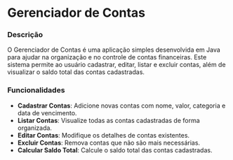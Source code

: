 # Gerenciador de Contas

<h3>Descrição</h3>
O Gerenciador de Contas é uma aplicação simples desenvolvida em Java para ajudar na organização e no controle de contas financeiras. Este sistema permite ao usuário cadastrar, editar, listar e excluir contas, além de visualizar o saldo total das contas cadastradas.

<h3>Funcionalidades</h3>
<ul>
<li><strong>Cadastrar Contas</strong>: Adicione novas contas com nome, valor, categoria e data de vencimento.</li>
<li><strong>Listar Contas</strong>: Visualize todas as contas cadastradas de forma organizada.</li>
<li><strong>Editar Contas</strong>: Modifique os detalhes de contas existentes.</li>
<li><strong>Excluir Contas</strong>: Remova contas que não são mais necessárias.</li>
<li><strong>Calcular Saldo Total</strong>: Calcule o saldo total das contas cadastradas.</li>
</ul>

